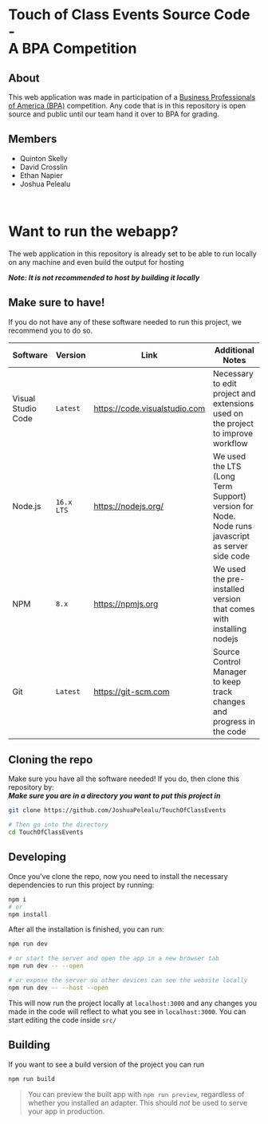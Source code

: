 # Touch of Class Events Source Code -<br>A BPA Competition

## About

This web application was made in participation of a [Business Professionals of America (BPA)](https://bpa.org) competition. Any code that is in this repository is open source and public until our team hand it over to BPA for grading.

## Members

-   Quinton Skelly
-   David Crosslin
-   Ethan Napier
-   Joshua Pelealu

<br>

# Want to run the webapp?

The web application in this repository is already set to be able to run locally on any machine and even build the output for hosting

**_Note: It is not recommended to host by building it locally_**

## Make sure to have!

If you do not have any of these software needed to run this project, we recommend you to do so.

| Software           | Version    | Link                          | Additional Notes                                                                               |
| ------------------ | ---------- | ----------------------------- | ---------------------------------------------------------------------------------------------- |
| Visual Studio Code | `Latest`   | https://code.visualstudio.com | Necessary to edit project and extensions used on the project to improve workflow               |
| Node.js            | `16.x LTS` | https://nodejs.org/           | We used the LTS (Long Term Support) version for Node. Node runs javascript as server side code |
| NPM                | `8.x`      | https://npmjs.org             | We used the pre-installed version that comes with installing nodejs                            |
| Git                | `Latest`   | https://git-scm.com           | Source Control Manager to keep track changes and progress in the code                          |

## Cloning the repo

Make sure you have all the software needed! If you do, then clone this repository by:  
**_Make sure you are in a directory you want to put this project in_**

```bash
git clone https://github.com/JoshuaPelealu/TouchOfClassEvents

# Then go into the directory
cd TouchOfClassEvents
```

## Developing

Once you've clone the repo, now you need to install the necessary dependencies to run this project by running:

```bash
npm i
# or
npm install
```

After all the installation is finished, you can run:

```bash
npm run dev

# or start the server and open the app in a new browser tab
npm run dev -- --open

# or expose the server so other devices can see the website locally
npm run dev -- --host --open
```

This will now run the project locally at `localhost:3000` and any changes you made in the code will reflect to what you see in `localhost:3000`. You can start editing the code inside `src/`

## Building

If you want to see a build version of the project you can run

```bash
npm run build
```

> You can preview the built app with `npm run preview`, regardless of whether you installed an adapter. This should _not_ be used to serve your app in production.
